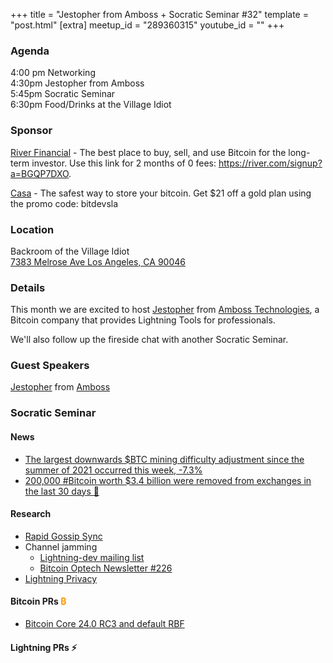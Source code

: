 +++
title = "Jestopher from Amboss + Socratic Seminar #32"
template = "post.html"
[extra]
meetup_id = "289360315"
youtube_id = ""
+++

### Agenda

4:00 pm Networking  
4:30pm Jestopher from Amboss  
5:45pm Socratic Seminar  
6:30pm Food/Drinks at the Village Idiot  

### Sponsor

[River Financial] - The best place to buy, sell, and use Bitcoin for the
long-term investor. Use this link for 2 months of 0 fees: <https://river.com/signup?a=BGQP7DXO>.

[Casa] - The safest way to store your bitcoin. Get $21 off a
gold plan using the promo code: bitdevsla

### Location
Backroom of the Village Idiot  
[7383 Melrose Ave Los Angeles, CA 90046](https://www.google.com/maps/search/?api=1&query=34.0838%2C%20-118.35095)  


### Details

This month we are excited to host [Jestopher] from [Amboss Technologies](https://amboss.space/), a Bitcoin company that provides Lightning Tools for professionals.

We'll also follow up the fireside chat with another Socratic Seminar.

### Guest Speakers

[Jestopher] from [Amboss]

[Amboss]: https://amboss.space/	
[Jestopher]: https://twitter.com/Jestopher_BTC

[Casa]: https://app.keys.casa/subscribe/gold
[River Financial]: https://river.com/
### Socratic Seminar

#### News
- [The largest downwards $BTC mining difficulty adjustment since the summer of 2021 occurred this week, -7.3%](https://twitter.com/DylanLeClair_/status/1600169694320656388?s=20&t=rauIR8fyIrmPY3R5SF4L1g) 
- [200,000 #Bitcoin worth $3.4 billion were removed from exchanges in the last 30 days 🙌](https://twitter.com/BitcoinMagazine/status/1600124094590353408?s=20&t=rauIR8fyIrmPY3R5SF4L1g) 

#### Research
- [Rapid Gossip Sync](https://lightningdevkit.org/blog/announcing-rapid-gossip-sync/) 
- Channel jamming
    - [Lightning-dev mailing list](https://lists.linuxfoundation.org/pipermail/lightning-dev/2022-November/003740.html) 
    - [Bitcoin Optech Newsletter #226](https://bitcoinops.org/en/newsletters/2022/11/16/)
- [Lightning Privacy](https://lightningprivacy.com/en/introduction) 


#### Bitcoin PRs <font color="#FF9900">₿</font>
- [Bitcoin Core 24.0 RC3 and default RBF](https://bitcoincore.org/bin/bitcoin-core-24.0/) 

#### Lightning PRs ⚡ 


